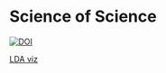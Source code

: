 # Science of Science
[![DOI](https://zenodo.org/badge/233897336.svg)](https://zenodo.org/badge/latestdoi/233897336)



[LDA viz](lda_tsne.html)